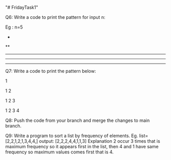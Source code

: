 "# FridayTask1" 


Q6: Write a code to print the pattern for input n:

Eg : n=5

*

**

***

****

*****

Q7: Write a code to print the pattern below:

1

1 2

1 2 3

1 2 3 4

Q8: Push the code from your branch and merge the changes to main branch.

Q9: Write a program to sort a list by frequency of elements. Eg. list=[2,2,1,2,1,3,4,4,] output: [2,2,2,4,4,1,1,3] Explanation 2 occur 3 times that is maximum frequency so it appears first in the list, then 4 and 1 have same frequency so maximum values comes first that is 4.